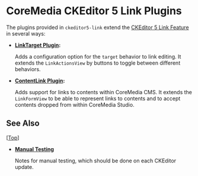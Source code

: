 CoreMedia CKEditor 5 Link Plugins
================================================================================

The plugins provided in `ckeditor5-link` extend the
[CKEditor 5 Link Feature][cke5:docs:link:feature] in several ways:

* **[LinkTarget Plugin](src/linktarget/README.md):**

  Adds a configuration option for the `target` behavior to link editing. It
  extends the `LinkActionsView` by buttons to toggle between different
  behaviors.

* **[ContentLink Plugin](src/contentlink/README.md):**

  Adds support for links to contents within CoreMedia CMS. It extends
  the `LinkFormView` to be able to represent links to contents and to accept
  contents dropped from within CoreMedia Studio.

See Also
--------------------------------------------------------------------------------
[[Top][]]


* **[Manual Testing](./TESTING.md)**

    Notes for manual testing, which should be done on each CKEditor update.

<!-- ======================================================== [ References ] -->

[Top]: <#top>

[cke5:docs:link:feature]: <https://ckeditor.com/docs/ckeditor5/latest/features/link.html> "Link - CKEditor 5 Documentation"

